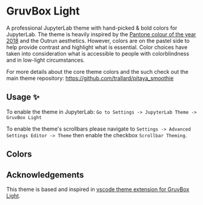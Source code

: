 # GruvBox Light

A professional JupyterLab theme with hand-picked & bold colors for JupyterLab. The theme is heavily inspired by the [Pantone colour of the year 2018](https://www.pantone.com/articles/color-of-the-year/color-of-the-year-2018) and the Outrun aesthetics. However, colors are on the pastel side to help provide contrast and highlight what is essential. Color choices have taken into consideration what is accessible to people with colorblindness and in low-light circumstances.

For more details about the core theme colors and the such check out the main theme repository: https://github.com/trallard/pitaya_smoothie

## Usage ✨

To enable the theme in JupyterLab: `Go to Settings -> JupyterLab Theme -> GruvBox Light`

To enable the theme's scrollbars please navigate to `Settings -> Advanced Settings Editor -> Theme` then enable the checkbox `Scrollbar Theming`.

## Colors

## Acknowledgements

This theme is based and inspired in [vscode theme extension for GruvBox Light](https://github.com/trallard/pitaya_smoothie).
